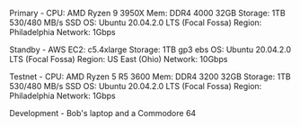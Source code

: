 Primary -
CPU: AMD Ryzen 9 3950X
Mem: DDR4 4000 32GB
Storage: 1TB 530/480 MB/s SSD
OS: Ubuntu 20.04.2.0 LTS (Focal Fossa)
Region: Philadelphia
Network: 1Gbps

Standby - 
AWS EC2: c5.4xlarge
Storage: 1TB gp3 ebs
OS: Ubuntu 20.04.2.0 LTS (Focal Fossa)
Region: US East (Ohio)
Network: 10Gbps

Testnet - 
CPU: AMD Ryzen 5 R5 3600
Mem: DDR4 3200 32GB
Storage: 1TB 530/480 MB/s SSD
OS: Ubuntu 20.04.2.0 LTS (Focal Fossa)
Region: Philadelphia
Network: 1Gbps

Development -
Bob's laptop and a Commodore 64
